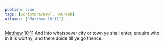 ```yaml
---
publish: true
tags: [Scripture/NewT, noGraph]
aliases: ["Matthew 10:11"]
---
```

[Matthew 10:11](https://churchofjesuschrist.org/study/scriptures/nt/matt/10?lang=eng&id=p11#p11) And into whatsoever city or town ye shall enter, enquire who in it is worthy; and there abide till ye go thence.
